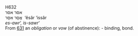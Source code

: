 H632  
אסּר אסר  
אֱסָר אִסָּר ‎ ‘ĕsâr ‘issâr  
*es-awr‘,* *is-sawr‘*  
From [631](h0631) an *obligation* or *vow* (of abstinence): - binding,
bond.  
